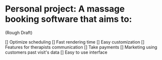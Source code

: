 # Personal project: A massage booking software that aims to:
(Rough Draft)

[] Optimize scheduling
[] Fast rendering time
[] Easy customization
[] Features for therapists communication
[] Take payments
[] Marketing using customers past visit's data
[] Easy to use interface

